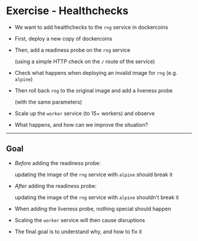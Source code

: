 # Exercise - Healthchecks

- We want to add healthchecks to the `rng` service in dockercoins

- First, deploy a new copy of dockercoins

- Then, add a readiness probe on the `rng` service

  (using a simple HTTP check on the `/` route of the service)

- Check what happens when deploying an invalid image for `rng` (e.g. `alpine`)

- Then roll back `rng` to the original image and add a liveness probe

  (with the same parameters)

- Scale up the `worker` service (to 15+ workers) and observe

- What happens, and how can we improve the situation?

---

## Goal

- *Before* adding the readiness probe:

  updating the image of the `rng` service with `alpine` should break it

- *After* adding the readiness probe:

  updating the image of the `rng` service with `alpine` shouldn't break it

- When adding the liveness probe, nothing special should happen

- Scaling the `worker` service will then cause disruptions

- The final goal is to understand why, and how to fix it
